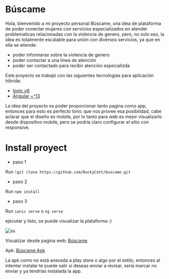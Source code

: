# Búscame

Hola, bienvenido a mi proyecto personal Búscame, una idea de plataforma de poder conectar mujeres con servicios especializados en atender problematicas
relacionadas con la violencia de genero, pero, no solo eso, la idea es totalmente escalable para unión con diversos servicios, ya que en ella se atiende:
* poder informarse sobre la violencia de genero
* poder contactar a una linea de atención
* poder ser contactado para recibir atención especializda

Este proyecto se trabajó con las siguientes tecnologías para aplicación hibrida:

* [Ionic v6](https://ionicframework.com/)
* [Angular ~^13](https://angular.io/quick-start)

La idea del proyecto es poder proporcionar tanto pagina como app, entonces para esto es perfecto Ionic que nos provee esa posibilidad, cabe aclarar que
el diseño es mobile, por lo tanto para web es mejor visualizarlo desde dispositivo mobile, pero se podría claro configurar el sitio con responsive.

# Install proyect

- paso 1

Run `!git clone https://github.com/RockyCott/buscame.git`

- paso 2

Run `npm install`

- paso 3

Run `ionic serve` o `ng serve`

ejecutar y listo, se puede visualizar la plataforma :)

![ss](Buscame.gif)

Visualizar desde pagina web: [Búscame](https://rockycott.github.io/buscame-ionic-angular/)

Apk: [Búscame Apk](https://drive.google.com/file/d/10DnFdx8mikYeyIR5gGcgWZvHlik880sM/view?usp=share_link)

La apk como no está anexada a play store o algo por el estilo, entonces al intentar instalar te puede salir si deseas enviar a revisar, sería marcar no enviar y ya tendrías instalada la app.
